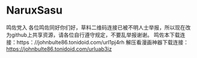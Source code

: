 # NaruxSasu
鸣佐党入
各位鸣佐同好你们好，草料二维码连接已被不明人士举报，所以现在改为github上共享资源，请各位自行遵守规定，不要乱举报谢谢。
鸣佐本下载连接：https：//johnbulte86.tonidoid.com/url1pj4rh
解压看漫画神器下载连接：https://johnbulte86.tonidoid.com/urluab3iz
